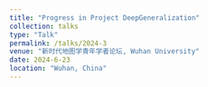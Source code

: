 ```yaml
---
title: "Progress in Project DeepGeneralization"
collection: talks
type: "Talk"
permalink: /talks/2024-3
venue: "新时代地图学青年学者论坛, Wuhan University"
date: 2024-6-23
location: "Wuhan, China"
---
```

